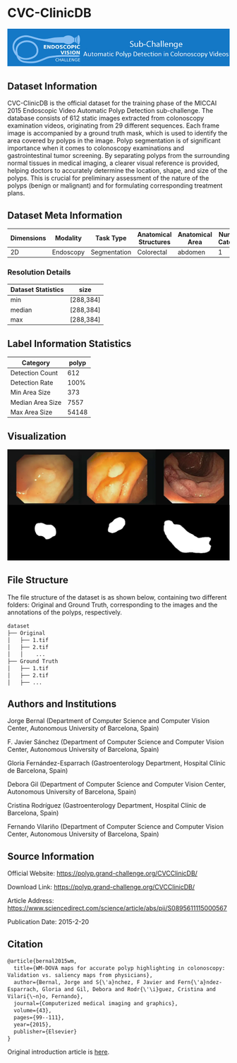 # CVC-ClinicDB

<div align="center">
    <a href="https://github.com/openmedlab/"><img width="700px" height="auto" src="appendix/CVC-ClinicDB_0.jpeg"></a>
</div>
<p style="text-align:center;font-size:10px;"><em></em></p>

## Dataset Information

CVC-ClinicDB is the official dataset for the training phase of the MICCAI 2015 Endoscopic Video Automatic Polyp Detection sub-challenge. The database consists of 612 static images extracted from colonoscopy examination videos, originating from 29 different sequences. Each frame image is accompanied by a ground truth mask, which is used to identify the area covered by polyps in the image. Polyp segmentation is of significant importance when it comes to colonoscopy examinations and gastrointestinal tumor screening. By separating polyps from the surrounding normal tissues in medical imaging, a clearer visual reference is provided, helping doctors to accurately determine the location, shape, and size of the polyps. This is crucial for preliminary assessment of the nature of the polyps (benign or malignant) and for formulating corresponding treatment plans.

## Dataset Meta Information

| Dimensions | Modality  | Task Type | Anatomical Structures | Anatomical Area | Number of Categories | Data Volume | File Format |
|------------|-----------|-----------|-----------------------|-----------------|----------------------|-------------|-------------|
| 2D         | Endoscopy | Segmentation | Colorectal                 | abdomen           | 1                    | 612         | .tif        |


### Resolution Details

| Dataset Statistics | size       |
|--------------------|------------|
| min                | [288,384]  |
| median             | [288,384]  |
| max                | [288,384]  |

## Label Information Statistics

| Category         | polyp   |
|------------------|---------|
| Detection Count  | 612     |
| Detection Rate   | 100%    |
| Min Area Size    | 373     |
| Median Area Size | 7557    |
| Max Area Size    | 54148   |


## Visualization

<div align="center">
    <a href="https://github.com/openmedlab/"><img width="700px" height="auto" src="appendix/CVC-ClinicDB_1.webp"></a>
</div>
<p style="text-align:center;font-size:10px;"><em></em></p>

## File Structure

The file structure of the dataset is as shown below, containing two different folders: Original and Ground Truth, corresponding to the images and the annotations of the polyps, respectively.

``` 
dataset
├── Original
│   ├── 1.tif
│   ├── 2.tif
│   │    ...
├── Ground Truth
│   ├── 1.tif
│   ├── 2.tif
│   ├── ...
```

## Authors and Institutions

Jorge Bernal (Department of Computer Science and Computer Vision Center, Autonomous University of Barcelona, Spain)

F. Javier Sánchez (Department of Computer Science and Computer Vision Center, Autonomous University of Barcelona, Spain)

Gloria Fernández-Esparrach (Gastroenterology Department, Hospital Clínic de Barcelona, Spain)

Debora Gil (Department of Computer Science and Computer Vision Center, Autonomous University of Barcelona, Spain)

Cristina Rodríguez (Gastroenterology Department, Hospital Clínic de Barcelona, Spain)

Fernando Vilariño (Department of Computer Science and Computer Vision Center, Autonomous University of Barcelona, Spain)


## Source Information

Official Website: https://polyp.grand-challenge.org/CVCClinicDB/

Download Link: https://polyp.grand-challenge.org/CVCClinicDB/

Article Address: https://www.sciencedirect.com/science/article/abs/pii/S0895611115000567

Publication Date: 2015-2-20

## Citation

``` 
@article{bernal2015wm,
  title={WM-DOVA maps for accurate polyp highlighting in colonoscopy: Validation vs. saliency maps from physicians},
  author={Bernal, Jorge and S{\'a}nchez, F Javier and Fern{\'a}ndez-Esparrach, Gloria and Gil, Debora and Rodr{\'\i}guez, Cristina and Vilari{\~n}o, Fernando},
  journal={Computerized medical imaging and graphics},
  volume={43},
  pages={99--111},
  year={2015},
  publisher={Elsevier}
}
```

Original introduction article is [here](https://zhuanlan.zhihu.com/p/661471445).